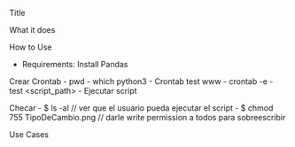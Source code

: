 Title

What it does

How to Use
- Requirements: Install Pandas

Crear Crontab
	- pwd
	- which python3
	- Crontab test www
	- crontab -e 
	- test <pythonpath> <script_path>
	- Ejecutar script

Checar 
	- $ ls -al
		// ver que el usuario pueda ejecutar el script
	- $ chmod 755 TipoDeCambio.png 
			// darle write permission a todos para sobreescribir


Use Cases

